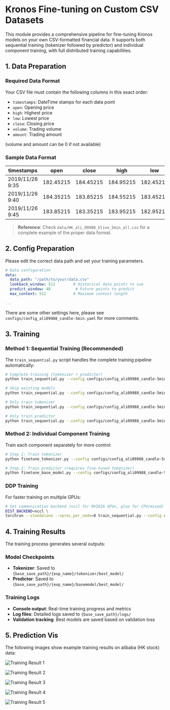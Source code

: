 # Kronos Fine-tuning on Custom CSV Datasets

This module provides a comprehensive pipeline for fine-tuning Kronos models on your own CSV-formatted financial data. It supports both sequential training (tokenizer followed by predictor) and individual component training, with full distributed training capabilities.


## 1. Data Preparation

### Required Data Format

Your CSV file must contain the following columns in this exact order:
- `timestamps`: DateTime stamps for each data point
- `open`: Opening price
- `high`: Highest price
- `low`: Lowest price  
- `close`: Closing price
- `volume`: Trading volume
- `amount`: Trading amount

(volume and amount can be 0 if not available)

### Sample Data Format

| timestamps | open | close | high | low | volume | amount |
|------------|------|-------|------|-----|--------|--------|
| 2019/11/26 9:35 | 182.45215 | 184.45215 | 184.95215 | 182.45215 | 15136000 | 0 |
| 2019/11/26 9:40 | 184.35215 | 183.85215 | 184.55215 | 183.45215 | 4433300 | 0 |
| 2019/11/26 9:45 | 183.85215 | 183.35215 | 183.95215 | 182.95215 | 3070900 | 0 |

> **Reference**: Check `data/HK_ali_09988_kline_5min_all.csv` for a complete example of the proper data format.


## 2. Config Preparation


Please edit the correct data path and set your training parameters.

```yaml
# Data configuration
data:
  data_path: "/path/to/your/data.csv"
  lookback_window: 512        # Historical data points to use
  predict_window: 48           # Future points to predict
  max_context: 512            # Maximum context length

...

```
There are some other settings here, please see `configs/config_ali09988_candle-5min.yaml` for more comments.

## 3. Training

### Method 1: Sequential Training (Recommended)

The `train_sequential.py` script handles the complete training pipeline automatically:

```bash
# Complete training (tokenizer + predictor)
python train_sequential.py --config configs/config_ali09988_candle-5min.yaml

# Skip existing models
python train_sequential.py --config configs/config_ali09988_candle-5min.yaml --skip-existing

# Only train tokenizer
python train_sequential.py --config configs/config_ali09988_candle-5min.yaml --skip-basemodel

# Only train predictor
python train_sequential.py --config configs/config_ali09988_candle-5min.yaml --skip-tokenizer
```

### Method 2: Individual Component Training

Train each component separately for more control:

```bash
# Step 1: Train tokenizer
python finetune_tokenizer.py --config configs/config_ali09988_candle-5min.yaml

# Step 2: Train predictor (requires fine-tuned tokenizer)
python finetune_base_model.py --config configs/config_ali09988_candle-5min.yaml
```

### DDP Training

For faster training on multiple GPUs:

```bash
# Set communication backend (nccl for NVIDIA GPUs, gloo for CPU/mixed)
DIST_BACKEND=nccl \
torchrun --standalone --nproc_per_node=8 train_sequential.py --config configs/config_ali09988_candle-5min.yaml
```

## 4. Training Results

The training process generates several outputs:

### Model Checkpoints
- **Tokenizer**: Saved to `{base_save_path}/{exp_name}/tokenizer/best_model/`
- **Predictor**: Saved to `{base_save_path}/{exp_name}/basemodel/best_model/`

### Training Logs
- **Console output**: Real-time training progress and metrics
- **Log files**: Detailed logs saved to `{base_save_path}/logs/`
- **Validation tracking**: Best models are saved based on validation loss

## 5. Prediction Vis

The following images show example training results on alibaba (HK stock) data:

![Training Result 1](examples/HK_ali_09988_kline_5min_all_historical_20250919_073929.png)

![Training Result 2](examples/HK_ali_09988_kline_5min_all_historical_20250919_073944.png)

![Training Result 3](examples/HK_ali_09988_kline_5min_all_historical_20250919_074012.png)

![Training Result 4](examples/HK_ali_09988_kline_5min_all_historical_20250919_074042.png)

![Training Result 5](examples/HK_ali_09988_kline_5min_all_historical_20250919_074251.png)



